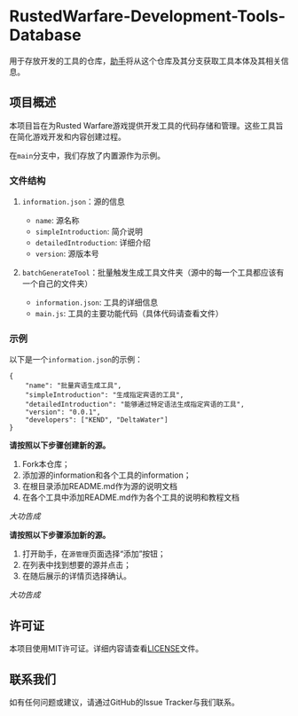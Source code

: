 # RustedWarfare-Development-Tools-Database

用于存放开发的工具的仓库，[助手](https://github.com/Delta-Water/RustedWarfare-Development-Tools)将从这个仓库及其分支获取工具本体及其相关信息。

## 项目概述

本项目旨在为Rusted Warfare游戏提供开发工具的代码存储和管理。这些工具旨在简化游戏开发和内容创建过程。

在`main`分支中，我们存放了内置源作为示例。

### 文件结构

1. `information.json`：源的信息

   - `name`: 源名称
   - `simpleIntroduction`: 简介说明
   - `detailedIntroduction`: 详细介绍
   - `version`: 源版本号

2. `batchGenerateTool`：批量触发生成工具文件夹（源中的每一个工具都应该有一个自己的文件夹）

   - `information.json`: 工具的详细信息
   - `main.js`: 工具的主要功能代码（具体代码请查看文件）

### 示例

以下是一个`information.json`的示例：

```
{
    "name": "批量宾语生成工具",
    "simpleIntroduction": "生成指定宾语的工具",
    "detailedIntroduction": "能够通过特定语法生成指定宾语的工具",
    "version": "0.0.1",
    "developers": ["KEND", "DeltaWater"]
}
```

**请按照以下步骤创建新的源。**

1. Fork本仓库；
2. 添加源的information和各个工具的information；
3. 在根目录添加README.md作为源的说明文档
4. 在各个工具中添加README.md作为各个工具的说明和教程文档

_大功告成_

**请按照以下步骤添加新的源。**

1. 打开助手，在`源管理`页面选择“添加”按钮；
2. 在列表中找到想要的源并点击；
3. 在随后展示的详情页选择确认。

_大功告成_

## 许可证

本项目使用MIT许可证。详细内容请查看[LICENSE](LICENSE)文件。

## 联系我们

如有任何问题或建议，请通过GitHub的Issue Tracker与我们联系。